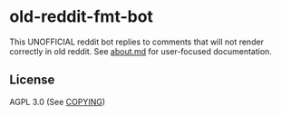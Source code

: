 # old-reddit-fmt-bot

This UNOFFICIAL reddit bot replies to comments that will not render correctly
in old reddit. See [about.md](about.md) for user-focused documentation.

## License

AGPL 3.0 (See [COPYING](COPYING))
